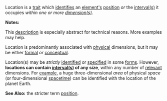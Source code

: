 Location is a [trait](https://github.com/gcassel/Modular-Organization-Terminology/blob/master/terms/trait.md) which [identifies](https://github.com/gcassel/Modular-Organization-Terminology/blob/master/terms/identify.md) an [element's](https://github.com/gcassel/Modular-Organization-Terminology/blob/master/terms/element.md) [position](https://github.com/gcassel/Modular-Organization-Terminology/blob/master/terms/position.md) *or* the [interval(s)](https://github.com/gcassel/Modular-Organization-Terminology/blob/master/terms/interval.md) it occupies *within one or more [dimension(s)](https://github.com/gcassel/Modular-Organization-Terminology/blob/master/terms/dimension.md)*.

**Notes:**  

This [description](https://github.com/gcassel/Modular-Organization-Terminology/blob/master/terms/describe.md) is especially abstract for technical reasons.  More examples may help. 

Location is predominantly associated with [physical](https://github.com/gcassel/Modular-Organization-Terminology/new/master/terms/physical.md) dimensions, but it may be either [formal](https://github.com/gcassel/Modular-Organization-Terminology/new/master/terms/form.md) *or* [conceptual](https://github.com/gcassel/Modular-Organization-Terminology/new/master/terms/concept.md).

Location(s) may be *strictly* [identified](https://github.com/gcassel/Modular-Organization-Terminology/blob/master/terms/identify.md) or [specified](https://github.com/gcassel/Modular-Organization-Terminology/blob/master/terms/specification.md) in some [forms](https://github.com/gcassel/Modular-Organization-Terminology/blob/master/terms/form.md).  However, **locations can contain  [interval(s)](https://github.com/gcassel/Modular-Organization-Terminology/blob/master/terms/interval.md) of any size**, within any number of [relevant](https://github.com/gcassel/Modular-Organization-Terminology/blob/master/terms/relevance.md) dimensions.  For [example](https://github.com/gcassel/Modular-Organization-Terminology/blob/master/terms/example.md), a huge three-dimensional *area* of physical *space* (or four-dimensional [spacetime](https://github.com/gcassel/Modular-Organization-Terminology/new/master/terms/spacetime.md)) can be identified with the location of the planet Earth.

**See Also:** the stricter term [position](https://github.com/gcassel/Modular-Organization-Terminology/blob/master/terms/position.md).
